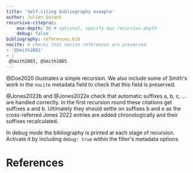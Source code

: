 ```yaml
---
title: 'Self-citing bibliography example'
author: Julien Dutant
recursive-citeproc: 
    max-depth: 50 # optional, specify max recursive depth
    debug: false
bibliography: references.bib
nocite: # checks that nocite references are preserved
- '@Smith2001'
- |
 @Smith2003, @Smith2005
---
```


@Doe2020 illustrates a simple recursion. We also include some of 
Smith's work in the `nocite` metadata field to check that this
field is preserved.

@Jones2022b and @Jones2022e check that automatic suffixes a,
b, c, ... are handled correctly. In the first recursion round
these citations get suffixes a and b. Ultimately they should
settle on suffixes b and e as the cross-referred Jones 2022 
entries are added chronologically and their suffixes recalculated.

In debug mode the bibliography is printed at each stage of 
recursion. Activate it by including `debug: true` within the 
filter's metadata options.

# References

